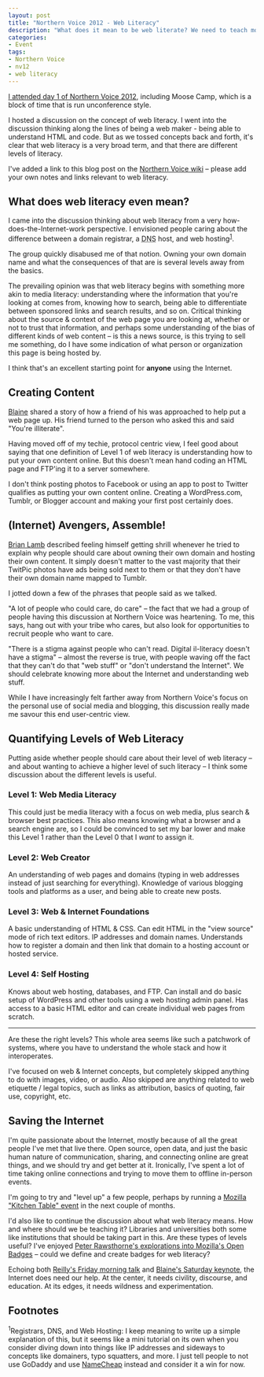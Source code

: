 ```yaml
---
layout: post
title: "Northern Voice 2012 - Web Literacy"
description: "What does it mean to be web literate? We need to teach more of it to save the Internet"
categories:
- Event
tags:
- Northern Voice
- nv12
- web literacy
---
```

[I attended day 1 of Northern Voice 2012](http://blog.bmann.ca/2012/06/16/northern-voice-2012/), including Moose Camp, which is a block of time that is run unconference style. 

I hosted a discussion on the concept of web literacy. I went into the discussion thinking along the lines of being a web maker - being able to understand HTML and code. But as we tossed concepts back and forth, it's clear that web literacy is a very broad term, and that there are different levels of literacy.

I've added a link to this blog post on the [Northern Voice wiki](http://wiki.northernvoice.ca/w/page/55086916/Web%20Literacy) – please add your own notes and links relevant to web literacy.
<!-- more -->

## What does web literacy even mean?
I came into the discussion thinking about web literacy from a very how-does-the-Internet-work perspective. I envisioned people caring about the difference between a domain registrar, a <acronym title="Domain Name System">DNS</acronym> host, and web hosting<sup>[1](#DNS)</sup>.

The group quickly disabused me of that notion. Owning your own domain name and what the consequences of that are is several levels away from the basics.

The prevailing opinion was that web literacy begins with something more akin to media literacy: understanding where the information that you're looking at comes from, knowing how to search, being able to differentiate between sponsored links and search results, and so on. Critical thinking about the source & context of the web page you are looking at, whether or not to trust that information, and perhaps some understanding of the bias of different kinds of web content – is this a news source, is this trying to sell me something, do I have some indication of what person or organization this page is being hosted by.

I think that's an excellent starting point for __anyone__ using the Internet.

## Creating Content
<!-- pullquote 
But to me, even if we include these concepts as part of web literacy, it's pure consumption. {"I think of the web as being what the name implies – a back and forth weave of pages and links, and unless you're part of that weave, you aren't web literate"}. -->

[Blaine](http://twitter.com/blaine) shared a story of how a friend of his was approached to help put a web page up. His friend turned to the person who asked this and said "You're illiterate".

Having moved off of my techie, protocol centric view, I feel good about saying that one definition of Level 1 of web literacy is understanding how to put your own content online. But this doesn't mean hand coding an HTML page and FTP'ing it to a server somewhere.
<!-- endpullquote -->

I don't think posting photos to Facebook or using an app to post to Twitter qualifies as putting your own content online. Creating a WordPress.com, Tumblr, or Blogger account and making your first post certainly does.

## (Internet) Avengers, Assemble!
[Brian Lamb](http://twitter.com/brlamb) described feeling himself getting shrill whenever he tried to explain why people should care about owning their own domain and hosting their own content. It simply doesn't matter to the vast majority that their TwitPic photos have ads being sold next to them or that they don't have their own domain name mapped to Tumblr.

I jotted down a few of the phrases that people said as we talked.

"A lot of people who could care, do care" – the fact that we had a group of people having this discussion at Northern Voice was heartening. To me, this says, hang out with your tribe who cares, but also look for opportunities to recruit people who want to care.

"There is a stigma against people who can't read. Digital il-literacy doesn't have a stigma" – almost the reverse is true, with people waving off the fact that they can't do that "web stuff" or "don't understand the Internet". We should celebrate knowing more about the Internet and understanding web stuff.

While I have increasingly felt farther away from Northern Voice's focus on the personal use of social media and blogging, this discussion really made me savour this end user-centric view.

## Quantifying Levels of Web Literacy
Putting aside whether people should care about their level of web literacy – and about wanting to achieve a higher level of such literacy – I think some discussion about the different levels is useful.

### Level 1: Web Media Literacy
This could just be media literacy with a focus on web media, plus search & browser best practices. This also means knowing what a browser and a search engine are, so I could be convinced to set my bar lower and make this Level 1 rather than the Level 0 that I _want_ to assign it.

### Level 2: Web Creator
An understanding of web pages and domains (typing in web addresses instead of just searching for everything). Knowledge of various blogging tools and platforms as a user, and being able to create new posts.

### Level 3: Web & Internet Foundations
A basic understanding of HTML & CSS. Can edit HTML in the "view source" mode of rich text editors. IP addresses and domain names. Understands how to register a domain and then link that domain to a hosting account or hosted service.

### Level 4: Self Hosting
Knows about web hosting, databases, and FTP. Can install and do basic setup of WordPress and other tools using a web hosting admin panel. Has access to a basic HTML editor and can create individual web pages from scratch.

-------------

Are these the right levels? This whole area seems like such a patchwork of systems, where you have to understand the whole stack and how it interoperates.

I've focused on web & Internet concepts, but completely skipped anything to do with images, video, or audio. Also skipped are anything related to web etiquette / legal topics, such as links as attribution, basics of quoting, fair use, copyright, etc.

## Saving the Internet
I'm quite passionate about the Internet, mostly because of all the great people I've met that live there. Open source, open data, and just the basic human nature of communication, sharing, and connecting online are great things, and we should try and get better at it. Ironically, I've spent a lot of time taking online connections and trying to move them to offline in-person events.

I'm going to try and "level up" a few people, perhaps by running a [Mozilla "Kitchen Table" event](https://wiki.mozilla.org/Webmakers/events/kitchen_table) in the next couple of months.

I'd also like to continue the discussion about what web literacy means. How and where should we be teaching it? Libraries and universities both some like institutions that should be taking part in this. Are these types of levels useful? I've enjoyed [Peter Rawsthorne's explorations into Mozilla's Open Badges](http://criticaltechnology.blogspot.ca/search/label/openbadges) – could we define and create badges for web literacy?

Echoing both [Reilly's Friday morning talk](http://2012.northernvoice.ca/using-internet-save-internet-slacktivism-interactivism) and [Blaine's Saturday keynote](http://2012.northernvoice.ca/wild-future), the Internet does need our help. At the center, it needs civility, discourse, and education. At its edges, it needs wildness and experimentation.

## Footnotes
<a name="DNS"><sup>1</sup>Registrars, DNS, and Web Hosting</a>: I keep meaning to write up a simple explanation of this, but it seems like a mini tutorial on its own when you consider diving down into things like IP addresses and sideways to concepts like domainers, typo squatters, and more. I just tell people to not use GoDaddy and use [NameCheap](http://namecheap.com) instead and consider it a win for now.
